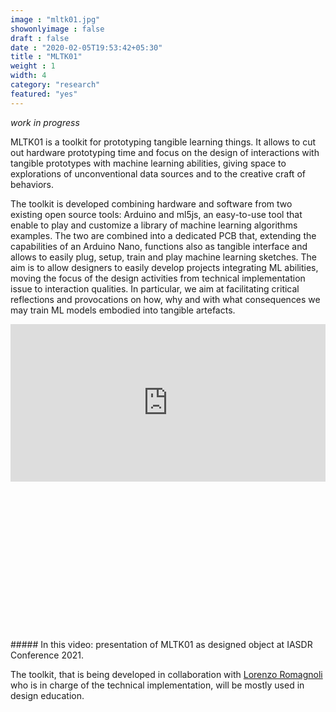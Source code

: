 ```yaml
---
image : "mltk01.jpg"
showonlyimage : false
draft : false
date : "2020-02-05T19:53:42+05:30"
title : "MLTK01"
weight : 1
width: 4
category: "research"
featured: "yes"
---
```

<!--more-->
_work in progress_

MLTK01 is a toolkit for prototyping tangible learning things. It allows to cut out hardware prototyping time and focus on the design of interactions with tangible prototypes with machine learning abilities, giving space to explorations of unconventional data sources and to the creative craft of behaviors.

The toolkit is developed combining hardware and software from two existing open source tools: Arduino and ml5js, an easy-to-use tool that enable to play and customize a library of machine learning algorithms examples. The two are combined into a dedicated PCB that, extending the capabilities of an Arduino Nano, functions also as tangible interface and allows to easily plug, setup, train and play machine learning sketches.
The aim is to allow designers to easily develop projects integrating ML abilities, moving the focus of the design activities from technical implementation issue to interaction qualities. In particular, we aim at facilitating critical reflections and provocations on how, why and with what consequences we may train ML models embodied into tangible artefacts.

<div style="padding:100% 0 0 0;position:relative;"><iframe src="https://player.vimeo.com/video/654463896?h=946aaf31ad&amp;badge=0&amp;autopause=0&amp;player_id=0&amp;app_id=58479" frameborder="0" allow="autoplay; fullscreen; picture-in-picture" allowfullscreen style="position:absolute;top:0;left:0;width:100%;height:50%;" title="MLTK01.presentation 720.mov"></iframe></div><script src="https://player.vimeo.com/api/player.js"></script>
##### In this video: presentation of MLTK01 as designed object at IASDR Conference 2021.

The toolkit, that is being developed in collaboration with [Lorenzo Romagnoli](https://www.lorenzoromagnoli.me/) who is in charge of the technical implementation, will be mostly used in design education.




